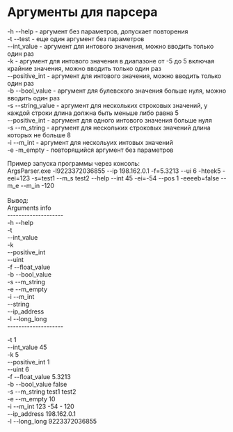 # Аргументы для парсера
 
-h --help - аргумент без параметров, допускает повторения<br/>
-t --test - еще один аргумент без параметров<br/>
--int_value - аргумент для интового значения, можно вводить только один раз<br/>
-k - аргумент для интового значения в диапазоне от -5 до 5 включая крайние значения, можно вводить только один раз<br/>
--positive_int - аргумент для интового значения, можно вводить только один раз<br/>
-b --bool_value - аргумент для булевского значения больше нуля, можно вводить один раз<br/>
-s --string_value - аргумент для нескольких строковых значений, у каждой строки длина должна быть меньше либо равна 5<br/>
--positive_int - аргумент для одного интового значения больше нуля<br/>
-s --m_string - аргумент для нескольких строковых значений длина которых не больше 8<br/>
-i --m_int - аргумент для нескольуих интовых значений<br/>
-e -m_empty - повторящийся аргумент без параметров<br/>


Пример запуска программы через консоль:<br/>
ArgsParser.exe -l9223372036855 --ip 198.162.0.1 -f=5.3213 --ui 6 -hteek5 -eei=123 -s=test1 --m_s test2 --help --int 45 -ei=-54 --pos 1 -eeeeb=false --m_e --m_in -120<br/>
<br/>
Вывод:<br/>
Arguments info<br/>
--------------------<br/>
-h --help<br/>
-t<br/>
--int_value<br/>
-k<br/>
--positive_int<br/>
--uint<br/>
-f --float_value<br/>
-b --bool_value<br/>
-s --m_string<br/>
-e --m_empty<br/>
-i --m_int<br/>
--string<br/>
--ip_address<br/>
-l --long_long<br/>
--------------------<br/>

-t 1<br/>
--int_value 45<br/>
-k 5<br/>
--positive_int 1<br/>
--uint 6<br/>
-f --float_value 5.3213<br/>
-b --bool_value false<br/>
-s --m_string test1 test2<br/>
-e --m_empty 10<br/>
-i --m_int 123 -54 - 120<br/>
--ip_address 198.162.0.1<br/>
-l --long_long 9223372036855<br/>
